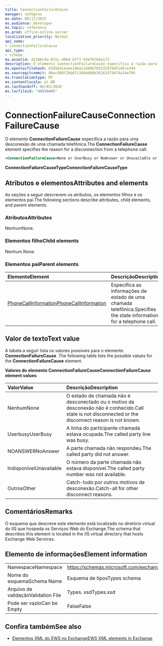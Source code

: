 ```yaml
---
title: ConnectionFailureCause
manager: sethgros
ms.date: 09/17/2015
ms.audience: Developer
ms.topic: reference
ms.prod: office-online-server
localization_priority: Normal
api_name:
- ConnectionFailureCause
api_type:
- schema
ms.assetid: d2160c8a-015c-4964-b7f7-93478764a173
description: O elemento ConnectionFailureCause especifica a razão para uma desconexão de uma chamada telefônica.
ms.openlocfilehash: 6385641eaee140a114906703232974d51d5ce344
ms.sourcegitcommit: 88ec988f2bb67c1866d06b361615f3674a24e795
ms.translationtype: MT
ms.contentlocale: pt-BR
ms.lasthandoff: 06/03/2020
ms.locfileid: "44529445"
---
```

# <a name="connectionfailurecause"></a><span data-ttu-id="96825-103">ConnectionFailureCause</span><span class="sxs-lookup"><span data-stu-id="96825-103">ConnectionFailureCause</span></span>

<span data-ttu-id="96825-104">O elemento **ConnectionFailureCause** especifica a razão para uma desconexão de uma chamada telefônica.</span><span class="sxs-lookup"><span data-stu-id="96825-104">The **ConnectionFailureCause** element specifies the reason for a disconnection from a telephone call.</span></span> 
  
```xml
<ConnectionFailureCause>None or UserBusy or NoAnswer or Unavailable or Other</ConnectionFailureCause>
```

 <span data-ttu-id="96825-105">**ConnectionFailureCauseType**</span><span class="sxs-lookup"><span data-stu-id="96825-105">**ConnectionFailureCauseType**</span></span>
## <a name="attributes-and-elements"></a><span data-ttu-id="96825-106">Atributos e elementos</span><span class="sxs-lookup"><span data-stu-id="96825-106">Attributes and elements</span></span>

<span data-ttu-id="96825-107">As seções a seguir descrevem os atributos, os elementos filhos e os elementos pai.</span><span class="sxs-lookup"><span data-stu-id="96825-107">The following sections describe attributes, child elements, and parent elements.</span></span>
  
### <a name="attributes"></a><span data-ttu-id="96825-108">Atributos</span><span class="sxs-lookup"><span data-stu-id="96825-108">Attributes</span></span>

<span data-ttu-id="96825-109">Nenhum</span><span class="sxs-lookup"><span data-stu-id="96825-109">None.</span></span>
  
### <a name="child-elements"></a><span data-ttu-id="96825-110">Elementos filho</span><span class="sxs-lookup"><span data-stu-id="96825-110">Child elements</span></span>

<span data-ttu-id="96825-111">Nenhum.</span><span class="sxs-lookup"><span data-stu-id="96825-111">None.</span></span>
  
### <a name="parent-elements"></a><span data-ttu-id="96825-112">Elementos pai</span><span class="sxs-lookup"><span data-stu-id="96825-112">Parent elements</span></span>

|<span data-ttu-id="96825-113">**Elemento**</span><span class="sxs-lookup"><span data-stu-id="96825-113">**Element**</span></span>|<span data-ttu-id="96825-114">**Descrição**</span><span class="sxs-lookup"><span data-stu-id="96825-114">**Description**</span></span>|
|:-----|:-----|
|[<span data-ttu-id="96825-115">PhoneCallInformation</span><span class="sxs-lookup"><span data-stu-id="96825-115">PhoneCallInformation</span></span>](phonecallinformation.md) <br/> |<span data-ttu-id="96825-116">Especifica as informações de estado de uma chamada telefônica.</span><span class="sxs-lookup"><span data-stu-id="96825-116">Specifies the state information for a telephone call.</span></span>  <br/> |
   
## <a name="text-value"></a><span data-ttu-id="96825-117">Valor de texto</span><span class="sxs-lookup"><span data-stu-id="96825-117">Text value</span></span>

<span data-ttu-id="96825-118">A tabela a seguir lista os valores possíveis para o elemento **ConnectionFailureCause** .</span><span class="sxs-lookup"><span data-stu-id="96825-118">The following table lists the possible values for the **ConnectionFailureCause** element.</span></span> 
  
<span data-ttu-id="96825-119">**Valores do elemento ConnectionFailureCause**</span><span class="sxs-lookup"><span data-stu-id="96825-119">**ConnectionFailureCause element values**</span></span>

|<span data-ttu-id="96825-120">**Valor**</span><span class="sxs-lookup"><span data-stu-id="96825-120">**Value**</span></span>|<span data-ttu-id="96825-121">**Descrição**</span><span class="sxs-lookup"><span data-stu-id="96825-121">**Description**</span></span>|
|:-----|:-----|
|<span data-ttu-id="96825-122">Nenhum</span><span class="sxs-lookup"><span data-stu-id="96825-122">None</span></span>  <br/> |<span data-ttu-id="96825-123">O estado de chamada não é desconectado ou o motivo da desconexão não é conhecido.</span><span class="sxs-lookup"><span data-stu-id="96825-123">Call state is not disconnected or the disconnect reason is not known.</span></span>  <br/> |
|<span data-ttu-id="96825-124">Userbusy</span><span class="sxs-lookup"><span data-stu-id="96825-124">UserBusy</span></span>  <br/> |<span data-ttu-id="96825-125">A linha do participante chamada estava ocupada.</span><span class="sxs-lookup"><span data-stu-id="96825-125">The called party line was busy.</span></span>  <br/> |
|<span data-ttu-id="96825-126">NOANSWER</span><span class="sxs-lookup"><span data-stu-id="96825-126">NoAnswer</span></span>  <br/> |<span data-ttu-id="96825-127">A parte chamada não respondeu.</span><span class="sxs-lookup"><span data-stu-id="96825-127">The called party did not answer.</span></span>  <br/> |
|<span data-ttu-id="96825-128">Indisponível</span><span class="sxs-lookup"><span data-stu-id="96825-128">Unavailable</span></span>  <br/> |<span data-ttu-id="96825-129">O número da parte chamada não estava disponível.</span><span class="sxs-lookup"><span data-stu-id="96825-129">The called party number was not available.</span></span>  <br/> |
|<span data-ttu-id="96825-130">Outros</span><span class="sxs-lookup"><span data-stu-id="96825-130">Other</span></span>  <br/> |<span data-ttu-id="96825-131">Catch-tudo por outros motivos de desconexão.</span><span class="sxs-lookup"><span data-stu-id="96825-131">Catch-all for other disconnect reasons.</span></span>  <br/> |
   
## <a name="remarks"></a><span data-ttu-id="96825-132">Comentários</span><span class="sxs-lookup"><span data-stu-id="96825-132">Remarks</span></span>

<span data-ttu-id="96825-133">O esquema que descreve este elemento está localizado no diretório virtual do IIS que hospeda os Serviços Web do Exchange.</span><span class="sxs-lookup"><span data-stu-id="96825-133">The schema that describes this element is located in the IIS virtual directory that hosts Exchange Web Services.</span></span>
  
## <a name="element-information"></a><span data-ttu-id="96825-134">Elemento de informações</span><span class="sxs-lookup"><span data-stu-id="96825-134">Element information</span></span>

|||
|:-----|:-----|
|<span data-ttu-id="96825-135">Namespace</span><span class="sxs-lookup"><span data-stu-id="96825-135">Namespace</span></span>  <br/> |https://schemas.microsoft.com/exchange/services/2006/types  <br/> |
|<span data-ttu-id="96825-136">Nome do esquema</span><span class="sxs-lookup"><span data-stu-id="96825-136">Schema Name</span></span>  <br/> |<span data-ttu-id="96825-137">Esquema de tipos</span><span class="sxs-lookup"><span data-stu-id="96825-137">Types schema</span></span>  <br/> |
|<span data-ttu-id="96825-138">Arquivo de validação</span><span class="sxs-lookup"><span data-stu-id="96825-138">Validation File</span></span>  <br/> |<span data-ttu-id="96825-139">Types. xsd</span><span class="sxs-lookup"><span data-stu-id="96825-139">Types.xsd</span></span>  <br/> |
|<span data-ttu-id="96825-140">Pode ser vazio</span><span class="sxs-lookup"><span data-stu-id="96825-140">Can be Empty</span></span>  <br/> |<span data-ttu-id="96825-141">False</span><span class="sxs-lookup"><span data-stu-id="96825-141">False</span></span>  <br/> |
   
## <a name="see-also"></a><span data-ttu-id="96825-142">Confira também</span><span class="sxs-lookup"><span data-stu-id="96825-142">See also</span></span>



- [<span data-ttu-id="96825-143">Elementos XML do EWS no Exchange</span><span class="sxs-lookup"><span data-stu-id="96825-143">EWS XML elements in Exchange</span></span>](ews-xml-elements-in-exchange.md)

